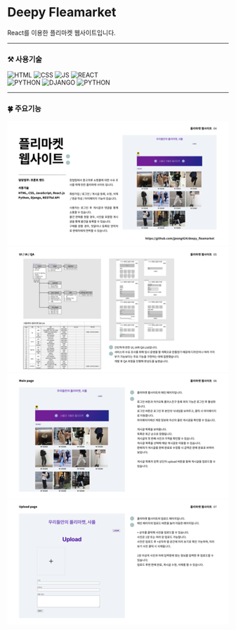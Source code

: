 # Deepy Fleamarket
React를 이용한 플리마켓 웹사이트입니다.

<hr style="border: solid 1px fefefe;">

### ⚒ 사용기술
![HTML](https://img.shields.io/badge/HTML-E34F26?style=flat-square&logo=HTML5&logoColor=white)
![CSS](https://img.shields.io/badge/CSS-1572B6?style=flat-square&logo=CSS3&logoColor=white)
![JS](https://img.shields.io/badge/JavaScript-F7DF1E?style=flat-square&logo=JavaScript&logoColor=white)
![REACT](https://img.shields.io/badge/React/ReactNative-61DAFB?style=flat-square&logo=React&logoColor=white)
<br>
![PYTHON](https://img.shields.io/badge/Python-3776AB?style=flat-square&logo=Python&logoColor=white)
![DJANGO](https://img.shields.io/badge/Django-092E20?style=flat-square&logo=Django&logoColor=white)
![PYTHON](https://img.shields.io/badge/RestfulAPI-ccc?style=flat-square)

<hr style="border: solid 1px fefefe;">

### 🍀 주요기능
![004](src/images/004.png)
![005](src/images/005.png)
![006](src/images/006.png)
![007](src/images/007.png)